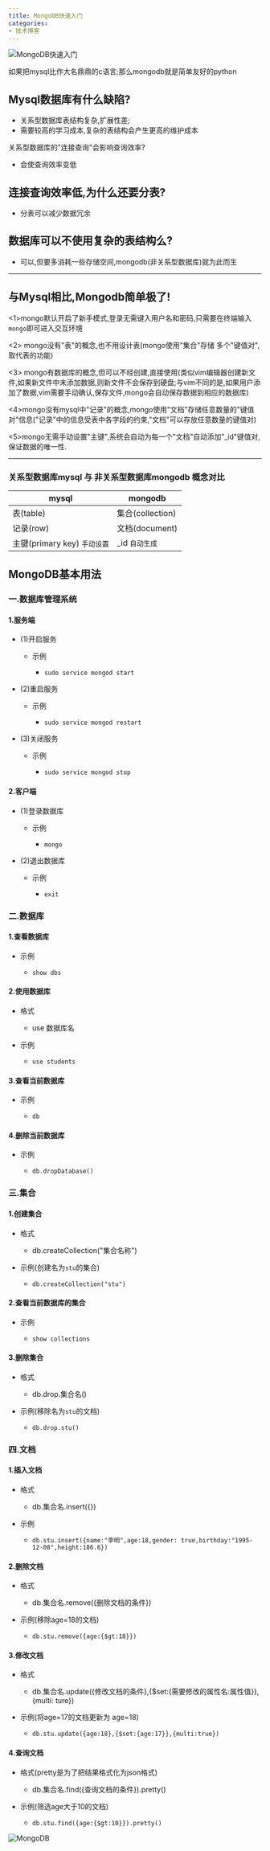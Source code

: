 ```yaml
---
title: MongoDB快速入门
categories:
- 技术博客
---
```




![MongoDB快速入门](https://v2fy.com/asset/0i/jikemiji/jikemiji-md/2020-12-26-mongodb-1609037083000.assets/3203841-223dc589d4f260d9.png)



如果把mysql比作大名鼎鼎的c语言;那么mongodb就是简单友好的python

## Mysql数据库有什么缺陷?

- 关系型数据库表结构复杂,扩展性差;
- 需要较高的学习成本,复杂的表结构会产生更高的维护成本

关系型数据库的"连接查询"会影响查询效率?

- 会使查询效率变低

## 连接查询效率低,为什么还要分表?
- 分表可以减少数据冗余

## 数据库可以不使用复杂的表结构么?
- 可以,但要多消耗一些存储空间,mongodb(非关系型数据库)就为此而生

---
## 与Mysql相比,Mongodb简单极了!

<1>mongo默认开启了新手模式,登录无需键入用户名和密码,只需要在终端输入`mongo`即可进入交互环境

<2> mongo没有"表"的概念,也不用设计表(mongo使用"集合"存储 多个"键值对",取代表的功能)

<3> mongo有数据库的概念,但可以不经创建,直接使用(类似vim编辑器创建新文件,如果新文件中未添加数据,则新文件不会保存到硬盘;与vim不同的是,如果用户添加了数据,vim需要手动确认,保存文件,mongo会自动保存数据到相应的数据库)

<4>mongo没有mysql中"记录"的概念,mongo使用"文档"存储任意数量的"键值对"信息("记录"中的信息受表中各字段的约束,"文档"可以存放任意数量的键值对)

<5>mongo无需手动设置"主键",系统会自动为每一个"文档"自动添加"_id"键值对,保证数据的唯一性.

---
### 关系型数据库mysql 与 非关系型数据库mongodb 概念对比

| mysql                        | mongodb          |
| ---------------------------- | ---------------- |
| 表(table)                    | 集合(collection) |
| 记录(row)                    | 文档(document)   |
| 主键(primary key) `手动设置` | _id `自动生成`   |




## MongoDB基本用法


### 一.数据库管理系统

#### 1.服务端

- (1)开启服务

	- 示例

		- `sudo service mongod start`

- (2)重启服务

	- 示例

		- `sudo service mongod restart`

- (3)关闭服务

	- 示例

		- `sudo service mongod stop`

#### 2.客户端

- (1)登录数据库

	- 示例

		- `mongo`

- (2)退出数据库

	- 示例

		- `exit`

### 二.数据库

#### 1.查看数据库

- 示例

	- `show dbs`

#### 2.使用数据库

- 格式

	- use 数据库名

- 示例

	- `use students`

#### 3.查看当前数据库

- 示例

	- `db`

#### 4.删除当前数据库

- 示例

	- `db.dropDatabase()`

### 三.集合

#### 1.创建集合

- 格式

	- db.createCollection("集合名称")

- 示例(创建名为`stu`的集合)

	- `db.createCollection("stu")`

#### 2.查看当前数据库的集合

- 示例

	- `show collections`

#### 3.删除集合

- 格式

	- db.drop.集合名()

- 示例(移除名为`stu`的文档)

	- `db.drop.stu()`

### 四.文档

#### 1.插入文档

- 格式

	- db.集合名.insert({})

- 示例

	- `db.stu.insert({name:"李明",age:18,gender: true,birthday:"1995-12-08",height:186.6})`

#### 2.删除文档

- 格式

	- db.集合名.remove({删除文档的条件})

- 示例(移除age=18的文档)

	- `db.stu.remove({age:{$gt:18}})`

#### 3.修改文档

- 格式

	- db.集合名.update({修改文档的条件},{$set:{需要修改的属性名:属性值}}, {multi: ture})

- 示例(将age=17的文档更新为 age=18)

	- `db.stu.update({age:18},{$set:{age:17}},{multi:true})`

#### 4.查询文档

- 格式(pretty是为了把结果格式化为json格式)

	- db.集合名.find({查询文档的条件}).pretty()

- 示例(筛选age大于10的文档)

	- `db.stu.find({age:{$gt:10}}).pretty()`




![MongoDB](https://v2fy.com/asset/0i/jikemiji/jikemiji-md/2020-12-26-mongodb-1609037083000.assets/3203841-76cbeeddadfe790f.png)









